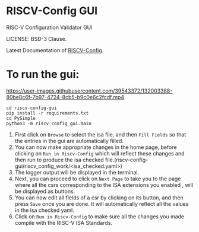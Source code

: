 RISCV-Config GUI
=================

RISC-V Configuration Validator GUI

LICENSE: BSD-3 Clause.

Latest Documentation of [RISCV-Config](<https://riscv-config.readthedocs.io/>).

To run the gui:
===============

https://user-images.githubusercontent.com/39543372/132003388-80be8c6f-7b97-4724-8cb5-b9c0e6c2fcdf.mp4

```
cd riscv-config-gui
pip install -r requirements.txt
cd PySimple
python3 -m riscv_config_gui.main 
```

1. First click on `Browse` to select the isa file, and then `Fill Fields` so that the entries in the gui are automatically filled.
2. You can now make appropriate changes in the home page, before clicking on `Run in Riscv-Config` which will reflect these changes and then run to produce the isa checked file.(riscv-config-gui/riscv_config_work/<isa_checked.yaml>)
3.  The logger output will be displayed in the terminal.
4. Next, you can proceed to click on `Next Page` to take you to the page where all the csrs corresponding to the ISA extensions you enabled , will be displayed as buttons.
5. You can now edit all fields of a csr by clicking on its button, and then press `Save` once you are done. It will automatically reflect all the values in the isa checked yaml. 
6. Click on `Run in Riscv-Config` to make sure all the changes you made compile with the RISC-V ISA Standards.

